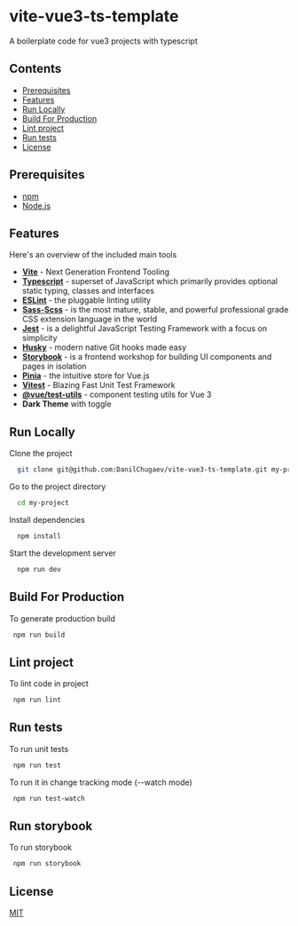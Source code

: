 # vite-vue3-ts-template

A boilerplate code for vue3 projects with typescript

## Contents
  - [Prerequisites](#prerequisites)
  - [Features](#features)
  - [Run Locally](#run-locally)
  - [Build For Production](#build-for-production)
  - [Lint project](#lint-project)
  - [Run tests](#run-tests)
  - [License](#license)

  ## Prerequisites

- [npm](http://npmjs.com)
- [Node.js](https://nodejs.org/en/download/)

## Features

Here's an overview of the included main tools

- **[Vite](https://vitejs.dev)** - Next Generation Frontend Tooling
- **[Typescript](https://www.typescriptlang.org)** - superset of JavaScript which primarily provides optional static typing, classes and interfaces
- **[ESLint](https://eslint.org)** - the pluggable linting utility
- **[Sass-Scss](https://sass-lang.com/)** - is the most mature, stable, and powerful professional grade CSS extension language in the world
- **[Jest](https://jestjs.io)** - is a delightful JavaScript Testing Framework with a focus on simplicity
- **[Husky](https://typicode.github.io/husky/#/)** - modern native Git hooks made easy
- **[Storybook](https://storybook.js.org/)** - is a frontend workshop for building UI components and pages in isolation
- **[Pinia](https://pinia.vuejs.org/)** - the intuitive store for Vue.js
- **[Vitest](https://vitest.dev/)** - Blazing Fast Unit Test Framework
- **[@vue/test-utils](https://github.com/vuejs/test-utils)** - component testing utils for Vue 3
- **Dark Theme** with toggle

## Run Locally

Clone the project

```bash
  git clone git@github.com:DanilChugaev/vite-vue3-ts-template.git my-project
```

Go to the project directory

```bash
  cd my-project
```

Install dependencies

```bash
  npm install
```

Start the development server

```bash
  npm run dev
```

## Build For Production

To generate production build

```bash
 npm run build
```

## Lint project

To lint code in project

```bash
 npm run lint
```

## Run tests

To run unit tests

```bash
 npm run test
```

To run it in change tracking mode (--watch mode)

```bash
 npm run test-watch
```

## Run storybook

To run storybook

```bash
 npm run storybook
```

## License

[MIT](https://choosealicense.com/licenses/mit/)
